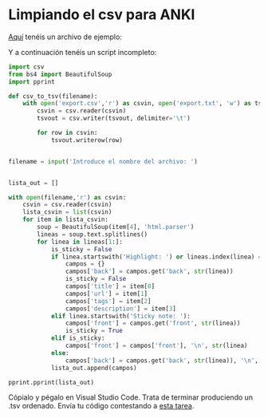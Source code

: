 # Limpiando el csv para ANKI

[Aquí](https://github.com/deleyva/automatiza-tu-aprendizaje/raw/master/diigo/export.csv) tenéis un archivo de ejemplo:

Y a continuación tenéis un script incompleto:

```python
import csv
from bs4 import BeautifulSoup
import pprint

def csv_to_tsv(filename):
    with open('export.csv','r') as csvin, open('export.txt', 'w') as tsvout:
        csvin = csv.reader(csvin)
        tsvout = csv.writer(tsvout, delimiter='\t')

        for row in csvin:
            tsvout.writerow(row)


filename = input('Introduce el nombre del archivo: ')


lista_out = []

with open(filename,'r') as csvin:
    csvin = csv.reader(csvin)
    lista_csvin = list(csvin)
    for item in lista_csvin:
        soup = BeautifulSoup(item[4], 'html.parser')
        lineas = soup.text.splitlines()
        for linea in lineas[1:]:
            is_sticky = False
            if linea.startswith('Highlight: ') or lineas.index(linea) == 1:
                campos = {}
                campos['back'] = campos.get('back', str(linea))
                is_sticky = False
                campos['title'] = item[0]
                campos['url'] = item[1]
                campos['tags'] = item[2]
                campos['description'] = item[3]
            elif linea.startswith('Sticky note: '):
                campos['front'] = campos.get('front', str(linea))
                is_sticky = True
            elif is_sticky:
                campos['front'] = campos['front'], '\n', str(linea)
            else:
                campos['back'] = campos.get('back', str(linea)), '\n', str(linea)
            lista_out.append(campos)

pprint.pprint(lista_out)
```

Cópialo y pégalo en Visual Studio Code. Trata de terminar produciendo un .tsv ordenado. Envía tu código contestando a [esta tarea](https://classroom.google.com/c/MTg0NjkwNjQzMjVa/a/MjI3Mjc1MjUyNDVa/details).